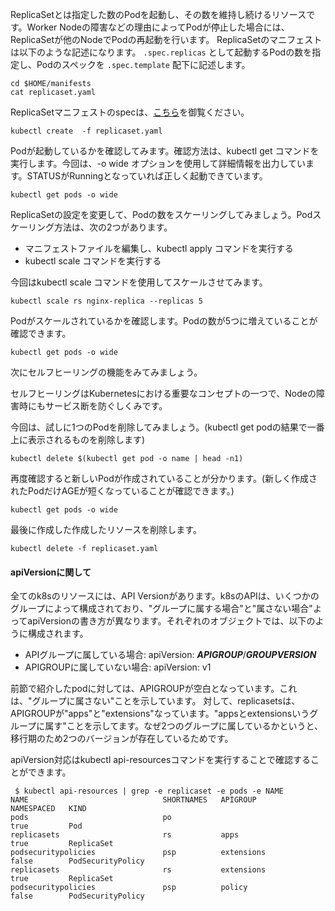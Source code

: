 ReplicaSetとは指定した数のPodを起動し、その数を維持し続けるリソースです。Worker Nodeの障害などの理由によってPodが停止した場合には、ReplicaSetが他のNodeでPodの再起動を行います。
ReplicaSetのマニフェストは以下のような記述になります。 ```.spec.replicas``` として起動するPodの数を指定し、Podのスペックを ```.spec.template``` 配下に記述します。

```execute
cd $HOME/manifests
cat replicaset.yaml
```

ReplicaSetマニフェストのspecは、[こちら](https://kubernetes.io/docs/reference/kubernetes-api/workload-resources/replica-set-v1/)を御覧ください。

```execute
kubectl create  -f replicaset.yaml
```

Podが起動しているかを確認してみます。確認方法は、kubectl get コマンドを実行します。今回は、-o wide オプションを使用して詳細情報を出力しています。STATUSがRunningとなっていれば正しく起動できています。

```execute
kubectl get pods -o wide
```

ReplicaSetの設定を変更して、Podの数をスケーリングしてみましょう。Podスケーリング方法は、次の2つがあります。

- マニフェストファイルを編集し、kubectl apply コマンドを実行する
- kubectl scale コマンドを実行する

今回はkubectl scale コマンドを使用してスケールさせてみます。

```execute
kubectl scale rs nginx-replica --replicas 5
```

Podがスケールされているかを確認します。Podの数が5つに増えていることが確認できます。

```execute
kubectl get pods -o wide
```

次にセルフヒーリングの機能をみてみましょう。

セルフヒーリングはKubernetesにおける重要なコンセプトの一つで、Nodeの障害時にもサービス断を防ぐしくみです。

今回は、試しに1つのPodを削除してみましょう。(kubectl get podの結果で一番上に表示されるものを削除します)

```execute
kubectl delete $(kubectl get pod -o name | head -n1)
```

再度確認すると新しいPodが作成されていることが分かります。(新しく作成されたPodだけAGEが短くなっていることが確認できます。)

```execute
kubectl get pods -o wide
```

最後に作成した作成したリソースを削除します。

```execute
kubectl delete -f replicaset.yaml
```

#### apiVersionに関して
全てのk8sのリソースには、API Versionがあります。k8sのAPIは、いくつかのグループによって構成されており、"グループに属する場合"と"属さない場合"よってapiVersionの書き方が異なります。それぞれのオブジェクトでは、以下のように構成されます。

- APIグループに属している場合: apiVersion: ***APIGROUP***/***GROUPVERSION***
- APIGROUPに属していない場合: apiVersion: v1

前節で紹介したpodに対しては、APIGROUPが空白となっています。これは、"グループに属さない"ことを示しています。 対して、replicasetsは、APIGROUPが"apps"と"extensions"なっています。"appsとextensionsいうグループに属す"ことを示してます。なぜ2つのグループに属しているかというと、移行期のため2つのバージョンが存在しているためです。

apiVersion対応はkubectl api-resourcesコマンドを実行することで確認することができます。

```
 $ kubectl api-resources | grep -e replicaset -e pods -e NAME
NAME                              SHORTNAMES   APIGROUP                       NAMESPACED   KIND
pods                              po                                          true         Pod
replicasets                       rs           apps                           true         ReplicaSet
podsecuritypolicies               psp          extensions                     false        PodSecurityPolicy
replicasets                       rs           extensions                     true         ReplicaSet
podsecuritypolicies               psp          policy                         false        PodSecurityPolicy
```

